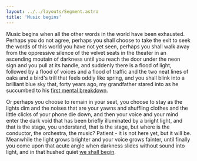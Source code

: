 ```yaml
---
layout: ../../layouts/Segment.astro
title: 'Music begins'
---
```


Music begins when all the other words in the world have been exhausted.
Perhaps you do not agree, perhaps you shall choose to take the exit to seek the words of this world you have not yet seen, perhaps you shall walk away from the oppressive silence of the velvet seats in the theater in an ascending moutain of darkness until you reach the door under the neon sign and you pull at its handle, and suddenly there is a flood of light, followed by a flood of voices and a flood of traffic and the two neat lines of oaks and a bird's trill that feels oddly like spring, and you shall blink into a brilliant blue sky that, forty years ago, my grandfather stared into as he succumbed to his [first mental breakdown](grandfather_forties).

Or perhaps you choose to remain in your seat, you choose to stay as the lights dim and the noises that are your yawns and shuffling clothes and the little clicks of your phone die down, and then your voice and your mind enter the dark void that has been briefly illuminated by a bright light, and that is the stage, you understand, that is the stage, but where is the conductor, the orchestra, the music? Patient - it is not here yet, but it will be. Meanwhile the light grows brighter and your voice grows fainter, until finally you come upon that acute angle when darkness slides without sound into light, and in that hushed quiet [we shall begin](I_afternoon). 

<style>
    body {
        background-color: var(--primary-green);
        background-image: url(/src/assets/noise.svg);
        background-size: 10%;
        background-blend-mode: overlay;
    }

    .main {
        color: var(--light-red);
        padding-left: 10rem;
    }
    .main::before,
    .main::after {
        content: "";
        position: absolute;
    }

/*     .main::before {
        left: -3rem;
        top: 0;
        width: 10rem;
        height: 90%;
        background-image: linear-gradient(to bottom, var(--primary-red), var(--light-red)),
        url(../../assets/noise2.png); 
        background-blend-mode: multiply;
        opacity: 0.5;
    } */
</style>